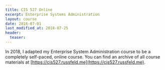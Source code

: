 ```yaml
---
title: CIS 527 Online
excerpt: Enterprise Systems Administration
layout: course
date: 2018-07-01
last_modified_at: 2018-07-25
header:
  teaser:
---
```


In 2018, I adapted my Enterprise System Administration course to be a completely self-paced, online course. You can find an archive of all course materials at [https://cis527.russfeld.me](https://cis527.russfeld.me). 
